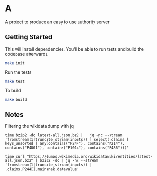 # A

A project to produce an easy to use authority server


## Getting Started

This will install dependencies. You'll be able to run tests and
build the codebase afterwards.

```bash
make init
```

Run the tests

```bash
make test
```

To build

```bash
make build
```

## Notes

Filtering the wikidata dump with jq




```
time bzip2 -dc latest-all.json.bz2 |   jq -nc --stream   'fromstream(1|truncate_stream(inputs)) | select(.claims | keys_unsorted | any(contains("P244"), contains("P214"), contains("P4801"), contains("P1014"), contains("P486")))'

time curl "https://dumps.wikimedia.org/wikidatawiki/entities/latest-all.json.bz2" | bzip2 -dc | jq -nc --stream   'fromstream(1|truncate_stream(inputs)) | .claims.P244[].mainsnak.datavalue'
```
